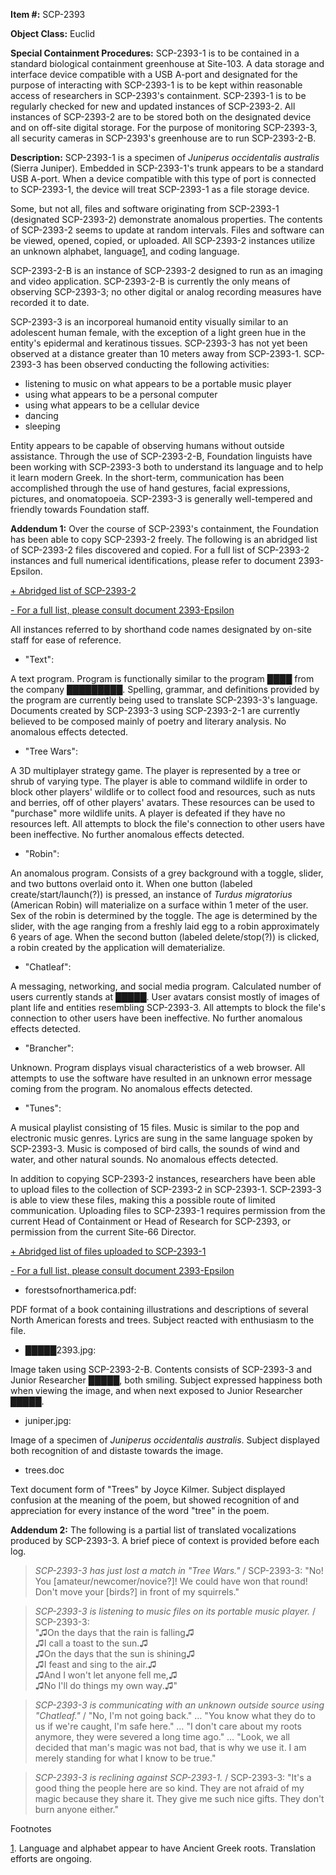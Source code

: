 **Item #:** SCP-2393

**Object Class:** Euclid

**Special Containment Procedures:** SCP-2393-1 is to be contained in a standard biological containment greenhouse at Site-103. A data storage and interface device compatible with a USB A-port and designated for the purpose of interacting with SCP-2393-1 is to be kept within reasonable access of researchers in SCP-2393's containment. SCP-2393-1 is to be regularly checked for new and updated instances of SCP-2393-2. All instances of SCP-2393-2 are to be stored both on the designated device and on off-site digital storage. For the purpose of monitoring SCP-2393-3, all security cameras in SCP-2393's greenhouse are to run SCP-2393-2-B.

**Description:** SCP-2393-1 is a specimen of _Juniperus occidentalis australis_ (Sierra Juniper). Embedded in SCP-2393-1's trunk appears to be a standard USB A-port. When a device compatible with this type of port is connected to SCP-2393-1, the device will treat SCP-2393-1 as a file storage device.

Some, but not all, files and software originating from SCP-2393-1 (designated SCP-2393-2) demonstrate anomalous properties. The contents of SCP-2393-2 seems to update at random intervals. Files and software can be viewed, opened, copied, or uploaded. All SCP-2393-2 instances utilize an unknown alphabet, language[1](javascript:;), and coding language.

SCP-2393-2-B is an instance of SCP-2393-2 designed to run as an imaging and video application. SCP-2393-2-B is currently the only means of observing SCP-2393-3; no other digital or analog recording measures have recorded it to date.

SCP-2393-3 is an incorporeal humanoid entity visually similar to an adolescent human female, with the exception of a light green hue in the entity's epidermal and keratinous tissues. SCP-2393-3 has not yet been observed at a distance greater than 10 meters away from SCP-2393-1. SCP-2393-3 has been observed conducting the following activities:

*   listening to music on what appears to be a portable music player
*   using what appears to be a personal computer
*   using what appears to be a cellular device
*   dancing
*   sleeping

Entity appears to be capable of observing humans without outside assistance. Through the use of SCP-2393-2-B, Foundation linguists have been working with SCP-2393-3 both to understand its language and to help it learn modern Greek. In the short-term, communication has been accomplished through the use of hand gestures, facial expressions, pictures, and onomatopoeia. SCP-2393-3 is generally well-tempered and friendly towards Foundation staff.

**Addendum 1:** Over the course of SCP-2393's containment, the Foundation has been able to copy SCP-2393-2 freely. The following is an abridged list of SCP-2393-2 files discovered and copied. For a full list of SCP-2393-2 instances and full numerical identifications, please refer to document 2393-Epsilon.

[+ Abridged list of SCP-2393-2](javascript:;)

[\- For a full list, please consult document 2393-Epsilon](javascript:;)

All instances referred to by shorthand code names designated by on-site staff for ease of reference.

*   "Text":

A text program. Program is functionally similar to the program ████ from the company █████████. Spelling, grammar, and definitions provided by the program are currently being used to translate SCP-2393-3's language. Documents created by SCP-2393-3 using SCP-2393-2-1 are currently believed to be composed mainly of poetry and literary analysis. No anomalous effects detected.

*   "Tree Wars":

A 3D multiplayer strategy game. The player is represented by a tree or shrub of varying type. The player is able to command wildlife in order to block other players' wildlife or to collect food and resources, such as nuts and berries, off of other players' avatars. These resources can be used to "purchase" more wildlife units. A player is defeated if they have no resources left. All attempts to block the file's connection to other users have been ineffective. No further anomalous effects detected.

*   "Robin":

An anomalous program. Consists of a grey background with a toggle, slider, and two buttons overlaid onto it. When one button (labeled create/start/launch(?)) is pressed, an instance of _Turdus migratorius_ (American Robin) will materialize on a surface within 1 meter of the user. Sex of the robin is determined by the toggle. The age is determined by the slider, with the age ranging from a freshly laid egg to a robin approximately 6 years of age. When the second button (labeled delete/stop(?)) is clicked, a robin created by the application will dematerialize.

*   "Chatleaf":

A messaging, networking, and social media program. Calculated number of users currently stands at █████. User avatars consist mostly of images of plant life and entities resembling SCP-2393-3. All attempts to block the file's connection to other users have been ineffective. No further anomalous effects detected.

*   "Brancher":

Unknown. Program displays visual characteristics of a web browser. All attempts to use the software have resulted in an unknown error message coming from the program. No anomalous effects detected.

*   "Tunes":

A musical playlist consisting of 15 files. Music is similar to the pop and electronic music genres. Lyrics are sung in the same language spoken by SCP-2393-3. Music is composed of bird calls, the sounds of wind and water, and other natural sounds. No anomalous effects detected.

In addition to copying SCP-2393-2 instances, researchers have been able to upload files to the collection of SCP-2393-2 in SCP-2393-1. SCP-2393-3 is able to view these files, making this a possible route of limited communication. Uploading files to SCP-2393-1 requires permission from the current Head of Containment or Head of Research for SCP-2393, or permission from the current Site-66 Director.

[+ Abridged list of files uploaded to SCP-2393-1](javascript:;)

[\- For a full list, please consult document 2393-Epsilon](javascript:;)

*   forestsofnorthamerica.pdf:

PDF format of a book containing illustrations and descriptions of several North American forests and trees. Subject reacted with enthusiasm to the file.

*   █████2393.jpg:

Image taken using SCP-2393-2-B. Contents consists of SCP-2393-3 and Junior Researcher █████, both smiling. Subject expressed happiness both when viewing the image, and when next exposed to Junior Researcher █████.

*   juniper.jpg:

Image of a specimen of _Juniperus occidentalis australis_. Subject displayed both recognition of and distaste towards the image.

*   trees.doc

Text document form of "Trees" by Joyce Kilmer. Subject displayed confusion at the meaning of the poem, but showed recognition of and appreciation for every instance of the word "tree" in the poem.

**Addendum 2:** The following is a partial list of translated vocalizations produced by SCP-2393-3. A brief piece of context is provided before each log.

> _SCP-2393-3 has just lost a match in "Tree Wars."_ / SCP-2393-3: "No! You \[amateur/newcomer/novice?\]! We could have won that round! Don't move your \[birds?\] in front of my squirrels."

> _SCP-2393-3 is listening to music files on its portable music player._ / SCP-2393-3:  
> "♫On the days that the rain is falling♫  
> ♫I call a toast to the sun.♫  
> ♫On the days that the sun is shining♫  
> ♫I feast and sing to the air.♫  
> ♫And I won't let anyone fell me,♫  
> ♫No I'll do things my own way.♫"

> _SCP-2393-3 is communicating with an unknown outside source using "Chatleaf."_ / "No, I'm not going back." … "You know what they do to us if we're caught, I'm safe here." … "I don't care about my roots anymore, they were severed a long time ago." … "Look, we all decided that man's magic was not bad, that is why we use it. I am merely standing for what I know to be true."

> _SCP-2393-3 is reclining against SCP-2393-1._ / SCP-2393-3: "It's a good thing the people here are so kind. They are not afraid of my magic because they share it. They give me such nice gifts. They don't burn anyone either."

Footnotes

[1](javascript:;). Language and alphabet appear to have Ancient Greek roots. Translation efforts are ongoing.